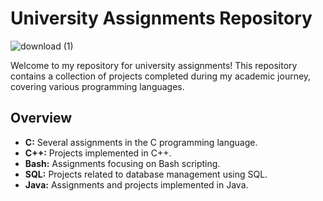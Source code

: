 # University Assignments Repository

![download (1)](https://github.com/Gavision97/University-Projects/assets/150701079/be845147-5325-4a5d-9d86-f2a9bfa018ec)


Welcome to my repository for university assignments! This repository contains a collection of projects completed during my academic journey, covering various programming languages.

## Overview

- **C:** Several assignments in the C programming language.
- **C++:** Projects implemented in C++.
- **Bash:** Assignments focusing on Bash scripting.
- **SQL:** Projects related to database management using SQL.
- **Java:** Assignments and projects implemented in Java.
